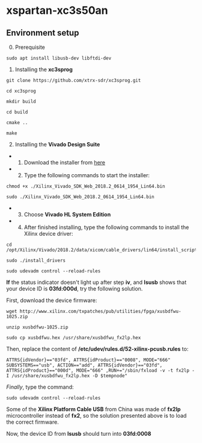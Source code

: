 # xspartan-xc3s50an

## Environment setup

0. Prerequisite

```
sudo apt install libusb-dev libftdi-dev
```

1. Installing the **xc3sprog**

```
git clone https://github.com/xtrx-sdr/xc3sprog.git

cd xc3sprog

mkdir build

cd build

cmake ..

make
```

2. Installing the **Vivado Design Suite**

* 1. Download the installer from [here](https://www.xilinx.com/support/download.html)

* 2. Type the following commands to start the installer:

```
chmod +x ./Xilinx_Vivado_SDK_Web_2018.2_0614_1954_Lin64.bin

sudo ./Xilinx_Vivado_SDK_Web_2018.2_0614_1954_Lin64.bin
```

* 3. Choose **Vivado HL System Edition**

* 4. After finished installing, type the following commands to install the Xilinx device driver:

```
cd /opt/Xilinx/Vivado/2018.2/data/xicom/cable_drivers/lin64/install_script/install_drivers

sudo ./install_drivers

sudo udevadm control --reload-rules
```
**If** the status indicator doesn't light up after step **iv**, and **lsusb** shows that your device ID is **03fd:000d**, try the following solution.

First, download the device firmware:

```
wget http://www.xilinx.com/txpatches/pub/utilities/fpga/xusbdfwu-1025.zip

unzip xusbdfwu-1025.zip

sudo cp xusbdfwu.hex /usr/share/xusbdfwu_fx2lp.hex
```

Then, replace the content of **/etc/udev/rules.d/52-xilinx-pcusb.rules** to:

```
ATTRS{idVendor}=="03fd", ATTRS{idProduct}=="0008", MODE="666"
SUBSYSTEMS=="usb", ACTION=="add", ATTRS{idVendor}=="03fd", ATTRS{idProduct}=="000d", MODE="666" ,RUN+="/sbin/fxload -v -t fx2lp -I /usr/share/xusbdfwu_fx2lp.hex -D $tempnode"
```

*Finally*, type the command:

```
sudo udevadm control --reload-rules
```

Some of the **Xilinx Platform Cable USB** from China was made of **fx2lp** microcontroller instead of **fx2**, so the solution presented above is to load the correct firmware.

Now, the device ID from **lsusb** should turn into **03fd:0008**
